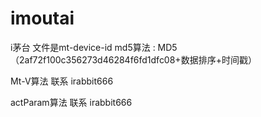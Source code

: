 # imoutai
i茅台
文件是mt-device-id
md5算法 : MD5（2af72f100c356273d46284f6fd1dfc08+数据排序+时间戳）

Mt-V算法 联系 irabbit666

actParam算法 联系 irabbit666
